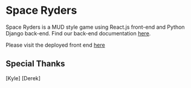 # Space Ryders

Space Ryders is a MUD style game using React.js front-end and Python Django back-end. Find our back-end documentation [here](https://github.com/Space-Ryders/Space-Ryders-Back-End/blob/master/README.md).

Please visit the deployed front end [here](https://amazing-lewin-56da2a.netlify.com/)


## Special Thanks
[Kyle]
[Derek]